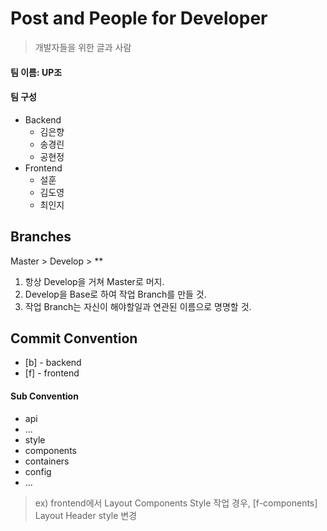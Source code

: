 # Post and People for Developer
> 개발자들을 위한 글과 사람

#### 팀 이름: UP조
#### 팀 구성
- Backend
	- 김은향
	- 송경린
	- 공현정
- Frontend
	- 설훈
	- 김도영
	- 최인지

## Branches
Master > Develop > **

1. 항상 Develop을 거쳐 Master로 머지.
2. Develop을 Base로 하여 작업 Branch를 만들 것.
3. 작업 Branch는 자신이 해야할일과 연관된 이름으로 명명할 것.

## Commit Convention
- [b] - backend
- [f] - frontend

#### Sub Convention
- api
- ...
- style
- components
- containers
- config
- ...

> ex) frontend에서 Layout Components Style 작업 경우, [f-components] Layout Header style 변경
